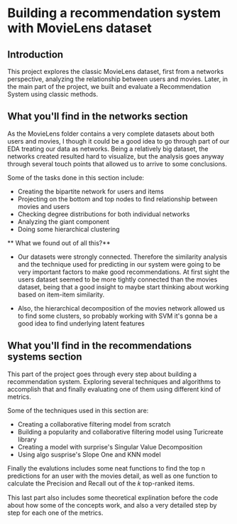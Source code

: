 # Building a recommendation system with MovieLens dataset

## Introduction

This project explores the classic MovieLens dataset, first from a networks perspective, analyzing the relationship between users and movies. Later, in the main part of the project, we built and evaluate a Recommendation System using classic methods.

## What you'll find in the networks section

As the MovieLens folder contains a very complete datasets about both users and movies, I though it could be a good idea to go through part of our EDA treating our data as networks. Being a relatively big dataset, the networks created resulted hard to visualize, but the analysis goes anyway through several touch points that allowed us to arrive to some conclusions.

Some of the tasks done in this section include:

* Creating the bipartite network for users and items
* Projecting on the bottom and top nodes to find relationship between movies and users
* Checking degree distributions for both individual networks
* Analyzing the giant component
* Doing some hierarchical clustering 

** What we found out of all this?**

* Our datasets were strongly connected. Therefore the similarity analysis and the technique used for predicting in our system were going to be very important factors to make good recommendations. At first sight the users dataset seemed to be more tightly connected than the movies dataset, being that a good insight to maybe start thinking about working based on item-item similarity.

* Also, the hierarchical decomposition of the movies network allowed us to find some clusters, so probably working with SVM it's gonna be a good idea to find underlying latent features

## What you'll find in the recommendations systems section

This part of the project goes through every step about building a recommendation system. Exploring several techniques and algorithms to accomplish that and finally evaluating one of them using different kind of metrics.

Some of the techniques used in this section are:

* Creating a collaborative filtering model from scratch
* Building a popularity and collaborative filtering model using Turicreate library
* Creating a model with surprise's Singular Value Decomposition
* Using algo susprise's Slope One and KNN model 

Finally the evalutions includes some neat functions to find the top n predictions for an user with the movies detail, as well as one function to calculate the Precision and Recall out of the 𝑘 top-ranked items.

This last part also includes some theoretical explination before the code about how some of the concepts work, and also a very detailed step by step for each one of the metrics.
